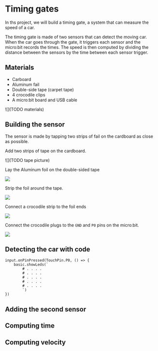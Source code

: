 # Timing gates

In ths project, we will build a timing gate, a system that can measure the speed of a car.

The timing gate is made of two sensors that can detect the moving car.
When the car goes through the gate, it triggers each sensor and the micro:bit 
records the times. The speed is then computed by dividing the distance between the sensors 
by the time between each sensor trigger.

## Materials

* Carboard
* Aluminum fail
* Double-side tape (carpet tape)
* 4 crocodile clips
* A micro:bit board and USB cable

![](TODO materials)

## Building the sensor

The sensor is made by tapping two strips of fail on the cardboard as close as possible.

Add two strips of tape on the cardboard.

![](TODO tape picture)

Lay the Aluminum foil on the double-sided tape

![](TODO)

Strip the foil around the tape.

![](TODO)

Connect a crocodile strip to the foil ends

![](TODO)

Connect the crocodile plugs to the ``GND`` and ``P0`` pins on the micro:bit.

![](TODO)

## Detecting the car with code



```blocks
input.onPinPressed(TouchPin.P0, () => {
    basic.showLeds(`
        # . . . .
        # . . . .
        # . . . .
        # . . . .
        # . . . .
        `)
})
```

## Adding the second sensor

## Computing time

## Computing velocity
